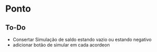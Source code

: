 # Ponto

## To-Do
- Consertar Simulação de saldo estando vazio ou estando negativo
- adicionar botão de simular em cada acordeon